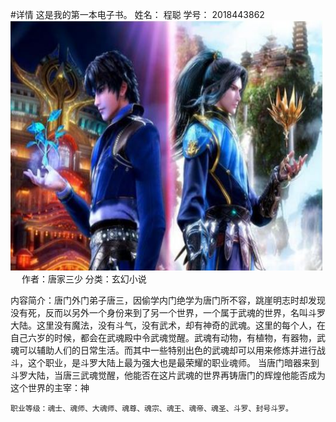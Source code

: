 #详情
   这是我的第一本电子书。 
   姓名： 程聪
   学号： 2018443862
<img src="First/dyj/image/yj.jpg" width="500" height="400">   
　
   作者：唐家三少   分类：玄幻小说

   内容简介：唐门外门弟子唐三，因偷学内门绝学为唐门所不容，跳崖明志时却发现没有死，反而以另外一个身份来到了另一个世界，一个属于武魂的世界，名叫斗罗大陆。这里没有魔法，没有斗气，没有武术，却有神奇的武魂。这里的每个人，在自己六岁的时候，都会在武魂殿中令武魂觉醒。武魂有动物，有植物，有器物，武魂可以辅助人们的日常生活。而其中一些特别出色的武魂却可以用来修炼并进行战斗，这个职业，是斗罗大陆上最为强大也是最荣耀的职业魂师。
   当唐门暗器来到斗罗大陆，当唐三武魂觉醒，他能否在这片武魂的世界再铸唐门的辉煌他能否成为这个世界的主宰：神

	职业等级：魂士、魂师、大魂师、魂尊、魂宗、魂王、魂帝、魂圣、斗罗、封号斗罗。
